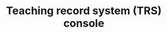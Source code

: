 ---
layout: collection
title: Teaching record system (TRS) console
description: A service allowing DfE and TRA staff to manage data in the teaching record system.
pagination:
  data: collections.trs-console
  reverse: true
  size: 50
permalink: "trs-console/{% if pagination.pageNumber > 0 %}page/{{ pagination.pageNumber + 1 }}{% endif %}/"
override:tags:
  - post
eleventyComputed:
  eleventyNavigation:
    key: "{{ title }}"
    excerpt: "{{ description }}"
    parent: Home
related:
  sections:
    - title: Related content
      items:
        - text: "TRS console prototype (password: tra)"
          href: https://trs-console-prototype-5326609a06da.herokuapp.com/
---
